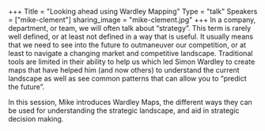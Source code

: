 +++
Title = "Looking ahead using Wardley Mapping"
Type = "talk"
Speakers = ["mike-clement"]
sharing_image = "mike-clement.jpg"
+++
In a company, department, or team, we will often talk about “strategy”.  This term is rarely well defined, or at least not defined in a way that is useful.  It usually means that we need to see into the future to outmaneuver our competition, or at least to navigate a changing market and competitive landscape.  Traditional tools are limited in their ability to help us which led Simon Wardley to create maps that have helped him (and now others) to understand the current landscape as well as see common patterns that can allow you to “predict the future”.

In this session, Mike introduces Wardley Maps, the different ways they can be used for understanding the strategic landscape, and aid in strategic decision making.
